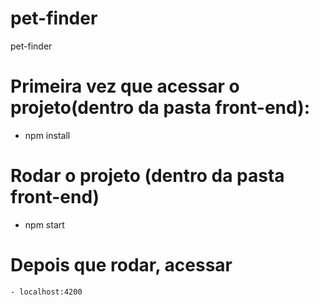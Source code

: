 # pet-finder
pet-finder

# Primeira vez que acessar o projeto(dentro da pasta front-end):
 - npm install 

# Rodar o projeto (dentro da pasta front-end) 
 - npm start

# Depois que rodar, acessar
    - localhost:4200
